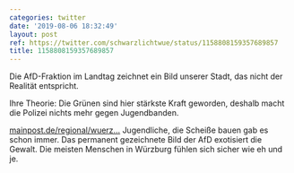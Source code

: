 ```yaml
---
categories: twitter
date: '2019-08-06 18:32:49'
layout: post
ref: https://twitter.com/schwarzlichtwue/status/1158808159357689857
title: 1158808159357689857
---
```

Die AfD-Fraktion im Landtag zeichnet ein Bild unserer Stadt, das nicht der Realität entspricht.



Ihre Theorie: Die Grünen sind hier stärkste Kraft geworden, deshalb macht die Polizei nichts mehr gegen Jugendbanden.

[mainpost.de/regional/wuerz…](https://www.mainpost.de/regional/wuerzburg/Wegen-Jugendbanden-AfD-kritisiert-Wuerzburger-Polizei;art735,10290465)
Jugendliche, die Scheiße bauen gab es schon immer. Das permanent gezeichnete Bild der AfD exotisiert die Gewalt. Die meisten Menschen in Würzburg fühlen sich sicher wie eh und je.